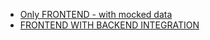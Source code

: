  - [Only FRONTEND - with mocked data](https://github.com/ManoelPradoMark22/pizza.shop-web)
 - [FRONTEND WITH BACKEND INTEGRATION](https://github.com/ManoelPradoMark22/pizza.shop-web/tree/backend-integration)
